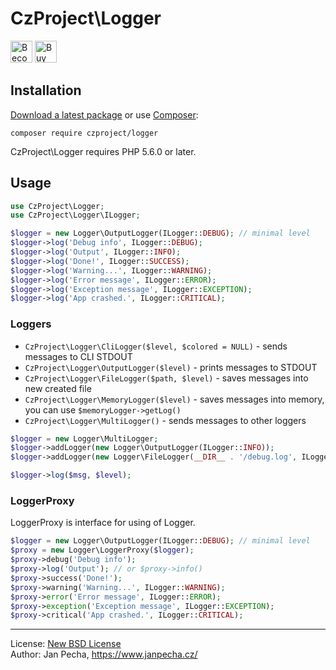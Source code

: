 
# CzProject\Logger

<a href="https://www.patreon.com/bePatron?u=9680759"><img src="https://c5.patreon.com/external/logo/become_a_patron_button.png" alt="Become a Patron!" height="35"></a>
<a href="https://www.paypal.me/janpecha/1eur"><img src="https://buymecoffee.intm.org/img/button-paypal-white.png" alt="Buy me a coffee" height="35"></a>


## Installation

[Download a latest package](https://github.com/czproject/logger/releases) or use [Composer](http://getcomposer.org/):

```
composer require czproject/logger
```

CzProject\Logger requires PHP 5.6.0 or later.


## Usage

``` php
use CzProject\Logger;
use CzProject\Logger\ILogger;

$logger = new Logger\OutputLogger(ILogger::DEBUG); // minimal level
$logger->log('Debug info', ILogger::DEBUG);
$logger->log('Output', ILogger::INFO);
$logger->log('Done!', ILogger::SUCCESS);
$logger->log('Warning...', ILogger::WARNING);
$logger->log('Error message', ILogger::ERROR);
$logger->log('Exception message', ILogger::EXCEPTION);
$logger->log('App crashed.', ILogger::CRITICAL);
```

### Loggers

* `CzProject\Logger\CliLogger($level, $colored = NULL)` - sends messages to CLI STDOUT
* `CzProject\Logger\OutputLogger($level)` - prints messages to STDOUT
* `CzProject\Logger\FileLogger($path, $level)` - saves messages into new created file
* `CzProject\Logger\MemoryLogger($level)` - saves messages into memory, you can use `$memoryLogger->getLog()`
* `CzProject\Logger\MultiLogger()` - sends messages to other loggers

``` php
$logger = new Logger\MultiLogger;
$logger->addLogger(new Logger\OutputLogger(ILogger::INFO));
$logger->addLogger(new Logger\FileLogger(__DIR__ . '/debug.log', ILogger::DEBUG));

$logger->log($msg, $level);
```

### LoggerProxy

LoggerProxy is interface for using of Logger.

```php
$logger = new Logger\OutputLogger(ILogger::DEBUG); // minimal level
$proxy = new Logger\LoggerProxy($logger);
$proxy->debug('Debug info');
$proxy->log('Output'); // or $proxy->info()
$proxy->success('Done!');
$proxy->warning('Warning...', ILogger::WARNING);
$proxy->error('Error message', ILogger::ERROR);
$proxy->exception('Exception message', ILogger::EXCEPTION);
$proxy->critical('App crashed.', ILogger::CRITICAL);
```

------------------------------

License: [New BSD License](license.md)
<br>Author: Jan Pecha, https://www.janpecha.cz/
